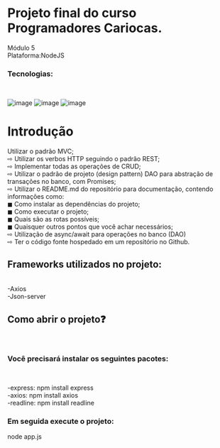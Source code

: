 # Projeto final do curso Programadores Cariocas.<br> 
Módulo 5<br> 
Plataforma:NodeJS<br>
<h3>Tecnologias:</h3><br> 

![image](https://user-images.githubusercontent.com/56053290/216841004-198317c1-cd02-4caa-9f08-40492a54bbde.png)
![image](https://user-images.githubusercontent.com/56053290/216841015-6fce6cf2-8369-41af-b715-d3760249c5e9.png)
![image](https://user-images.githubusercontent.com/56053290/216841119-36c482d3-5c2a-4bb8-b0c4-21b8a7b74531.png)

<h1>Introdução</h1>

Utilizar o padrão MVC;<br>
⇨ Utilizar os verbos HTTP seguindo o padrão REST;<br>
⇨ Implementar todas as operações de CRUD;<br>
⇨ Utilizar o padrão de projeto (design pattern) DAO para abstração de transações no banco, com Promises;<br>
⇨ Utilizar o README.md do repositório para documentação, contendo informações como:<br>
◼ Como instalar as dependências do projeto;<br>
◼ Como executar o projeto;<br>
◼ Quais são as rotas possíveis;<br>
◼ Quaisquer outros pontos que você achar necessários;<br>
⇨ Utilização de async/await para operações no banco (DAO)<br>
⇨ Ter o código fonte hospedado em um repositório no Github.<br>


<h2>Frameworks utilizados no projeto:</h2><br>
-Axios<br>-Json-server

<h2>Como abrir o projeto❓</h2><br>
<h3>Você precisará instalar os seguintes pacotes:</h3><br>

-express: npm install express<br>
-axios: npm install axios<br>
-readline: npm install readline

<h3>Em seguida execute o projeto:</h3>
node app.js
